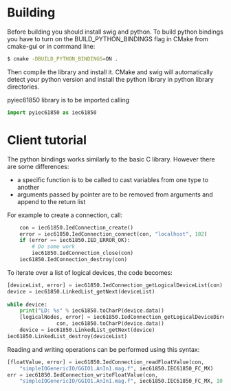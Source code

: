 # Building
Before building you should install swig and python.
To build python bindings you have to turn on the BUILD\_PYTHON\_BINDINGS flag in CMake from cmake-gui or in command line:
```sh
$ cmake -DBUILD_PYTHON_BINDINGS=ON .
```
Then compile the library and install it. CMake and swig will automatically detect your python version and install the python library in python library directories.

pyiec61850 library is to be imported calling 
```python
import pyiec61850 as iec61850
```
# Client tutorial

The python bindings works similarly to the basic C library. However there are some differences:

* a specific function is to be called to cast variables from one type to another
* arguments passed by pointer are to be removed from arguments and append to the return list


For example to create a connection, call:
```python
	con = iec61850.IedConnection_create()
	error = iec61850.IedConnection_connect(con, "localhost", 102)
	if (error == iec61850.IED_ERROR_OK):
		# Do some work
		iec61850.IedConnection_close(con)
	iec61850.IedConnection_destroy(con)
```

To iterate over a list of logical devices, the code becomes:
```python
[deviceList, error] = iec61850.IedConnection_getLogicalDeviceList(con)
device = iec61850.LinkedList_getNext(deviceList)
 
while device:
	print("LD: %s" % iec61850.toCharP(device.data))
	[logicalNodes, error] = iec61850.IedConnection_getLogicalDeviceDirectory(
				con, iec61850.toCharP(device.data))
	device = iec61850.LinkedList_getNext(device)
iec61850.LinkedList_destroy(deviceList)
```

Reading and writing operations can be performed using this syntax:
```python
[floatValue, error] = iec61850.IedConnection_readFloatValue(con,
	"simpleIOGenericIO/GGIO1.AnIn1.mag.f", iec61850.IEC61850_FC_MX)
err = iec61850.IedConnection_writeFloatValue(con, 
	"simpleIOGenericIO/GGIO1.AnIn1.mag.f", iec61850.IEC61850_FC_MX, 10.0)
```
